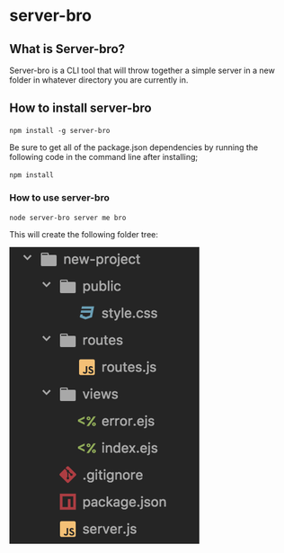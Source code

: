 # server-bro

## What is Server-bro?

Server-bro is a CLI tool that will throw together a simple server in a new folder in whatever directory you are currently in.


## How to install server-bro

`npm install -g server-bro`

Be sure to get all of the package.json dependencies by running the following code in the command line after installing;

`npm install`


### How to use server-bro

`node server-bro server me bro`

This will create the following folder tree:

![folder creation tree](fl-creation-example.png "example")
